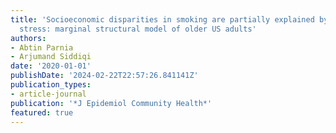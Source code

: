 ```yaml
---
title: 'Socioeconomic disparities in smoking are partially explained by chronic financial
  stress: marginal structural model of older US adults'
authors:
- Abtin Parnia
- Arjumand Siddiqi
date: '2020-01-01'
publishDate: '2024-02-22T22:57:26.841141Z'
publication_types:
- article-journal
publication: '*J Epidemiol Community Health*'
featured: true
---
```

